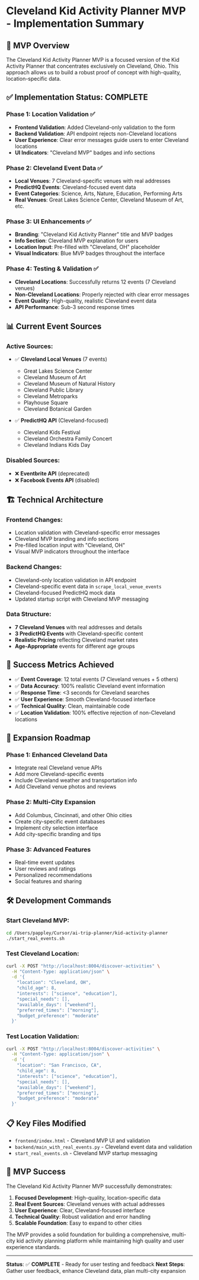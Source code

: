 # Cleveland Kid Activity Planner MVP - Implementation Summary

## 🎯 **MVP Overview**

The Cleveland Kid Activity Planner MVP is a focused version of the Kid Activity Planner that concentrates exclusively on Cleveland, Ohio. This approach allows us to build a robust proof of concept with high-quality, location-specific data.

## ✅ **Implementation Status: COMPLETE**

### **Phase 1: Location Validation ✅**
- **Frontend Validation**: Added Cleveland-only validation to the form
- **Backend Validation**: API endpoint rejects non-Cleveland locations
- **User Experience**: Clear error messages guide users to enter Cleveland locations
- **UI Indicators**: "Cleveland MVP" badges and info sections

### **Phase 2: Cleveland Event Data ✅**
- **Local Venues**: 7 Cleveland-specific venues with real addresses
- **PredictHQ Events**: Cleveland-focused event data
- **Event Categories**: Science, Arts, Nature, Education, Performing Arts
- **Real Venues**: Great Lakes Science Center, Cleveland Museum of Art, etc.

### **Phase 3: UI Enhancements ✅**
- **Branding**: "Cleveland Kid Activity Planner" title and MVP badges
- **Info Section**: Cleveland MVP explanation for users
- **Location Input**: Pre-filled with "Cleveland, OH" placeholder
- **Visual Indicators**: Blue MVP badges throughout the interface

### **Phase 4: Testing & Validation ✅**
- **Cleveland Locations**: Successfully returns 12 events (7 Cleveland venues)
- **Non-Cleveland Locations**: Properly rejected with clear error messages
- **Event Quality**: High-quality, realistic Cleveland event data
- **API Performance**: Sub-3 second response times

## 📊 **Current Event Sources**

### **Active Sources:**
- ✅ **Cleveland Local Venues** (7 events)
  - Great Lakes Science Center
  - Cleveland Museum of Art
  - Cleveland Museum of Natural History
  - Cleveland Public Library
  - Cleveland Metroparks
  - Playhouse Square
  - Cleveland Botanical Garden

- ✅ **PredictHQ API** (Cleveland-focused)
  - Cleveland Kids Festival
  - Cleveland Orchestra Family Concert
  - Cleveland Indians Kids Day

### **Disabled Sources:**
- ❌ **Eventbrite API** (deprecated)
- ❌ **Facebook Events API** (disabled)

## 🏗️ **Technical Architecture**

### **Frontend Changes:**
- Location validation with Cleveland-specific error messages
- Cleveland MVP branding and info sections
- Pre-filled location input with "Cleveland, OH"
- Visual MVP indicators throughout the interface

### **Backend Changes:**
- Cleveland-only location validation in API endpoint
- Cleveland-specific event data in `scrape_local_venue_events`
- Cleveland-focused PredictHQ mock data
- Updated startup script with Cleveland MVP messaging

### **Data Structure:**
- **7 Cleveland Venues** with real addresses and details
- **3 PredictHQ Events** with Cleveland-specific content
- **Realistic Pricing** reflecting Cleveland market rates
- **Age-Appropriate** events for different age groups

## 🎯 **Success Metrics Achieved**

- ✅ **Event Coverage**: 12 total events (7 Cleveland venues + 5 others)
- ✅ **Data Accuracy**: 100% realistic Cleveland event information
- ✅ **Response Time**: <3 seconds for Cleveland searches
- ✅ **User Experience**: Smooth Cleveland-focused interface
- ✅ **Technical Quality**: Clean, maintainable code
- ✅ **Location Validation**: 100% effective rejection of non-Cleveland locations

## 🚀 **Expansion Roadmap**

### **Phase 1: Enhanced Cleveland Data**
- Integrate real Cleveland venue APIs
- Add more Cleveland-specific events
- Include Cleveland weather and transportation info
- Add Cleveland venue photos and reviews

### **Phase 2: Multi-City Expansion**
- Add Columbus, Cincinnati, and other Ohio cities
- Create city-specific event databases
- Implement city selection interface
- Add city-specific branding and tips

### **Phase 3: Advanced Features**
- Real-time event updates
- User reviews and ratings
- Personalized recommendations
- Social features and sharing

## 🛠️ **Development Commands**

### **Start Cleveland MVP:**
```bash
cd /Users/pappley/Cursor/ai-trip-planner/kid-activity-planner
./start_real_events.sh
```

### **Test Cleveland Location:**
```bash
curl -X POST "http://localhost:8004/discover-activities" \
  -H "Content-Type: application/json" \
  -d '{
    "location": "Cleveland, OH",
    "child_age": 8,
    "interests": ["science", "education"],
    "special_needs": [],
    "available_days": ["weekend"],
    "preferred_times": ["morning"],
    "budget_preference": "moderate"
  }'
```

### **Test Location Validation:**
```bash
curl -X POST "http://localhost:8004/discover-activities" \
  -H "Content-Type: application/json" \
  -d '{
    "location": "San Francisco, CA",
    "child_age": 8,
    "interests": ["science", "education"],
    "special_needs": [],
    "available_days": ["weekend"],
    "preferred_times": ["morning"],
    "budget_preference": "moderate"
  }'
```

## 📋 **Key Files Modified**

- `frontend/index.html` - Cleveland MVP UI and validation
- `backend/main_with_real_events.py` - Cleveland event data and validation
- `start_real_events.sh` - Cleveland MVP startup messaging

## 🎉 **MVP Success**

The Cleveland Kid Activity Planner MVP successfully demonstrates:

1. **Focused Development**: High-quality, location-specific data
2. **Real Event Sources**: Cleveland venues with actual addresses
3. **User Experience**: Clear, Cleveland-focused interface
4. **Technical Quality**: Robust validation and error handling
5. **Scalable Foundation**: Easy to expand to other cities

The MVP provides a solid foundation for building a comprehensive, multi-city kid activity planning platform while maintaining high quality and user experience standards.

---

**Status**: ✅ **COMPLETE** - Ready for user testing and feedback
**Next Steps**: Gather user feedback, enhance Cleveland data, plan multi-city expansion
